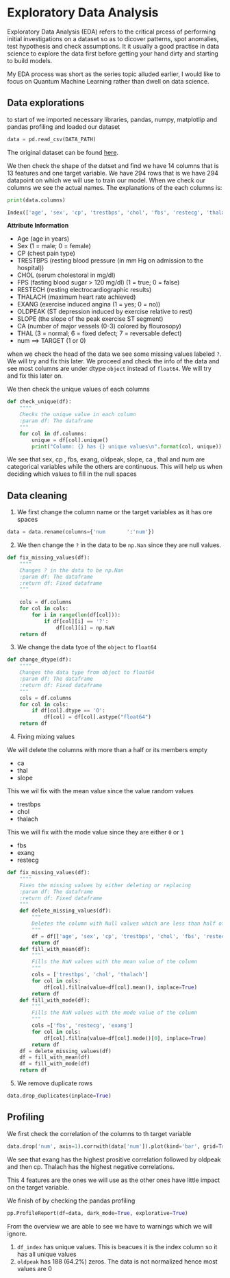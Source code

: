 # Exploratory Data Analysis

Exploratory Data Analysis (EDA) refers to the critical prcess of performing initial investigations on a dataset so as to dicover patterns, spot anomalies, test hypothesis and check assumptions.
It it usually a good practise in data science to explore the data first before getting your hand dirty and starting to build models.

My EDA process was short as the series topic alluded earlier, I would like to focus on Quantum Machine Learning rather than dwell on data science.

## Data explorations
to start of we imported necessary libraries, pandas, numpy, matplotlip and pandas profiling and loaded our dataset

```python
data = pd.read_csv(DATA_PATH)
```

The original dataset can be found [here](https://www.kaggle.com/imnikhilanand/heart-attack-prediction). 

We then check the shape of the datset and find we have 14 columns that is 13 features and one target variable. We have 294 rows that is we have 294 datapoint on which we will use to train our model.
When we check our columns we see the actual names. The explanations of the each columns is:

```python
print(data.columns)

Index(['age', 'sex', 'cp', 'trestbps', 'chol', 'fbs', 'restecg', 'thalach', 'exang', 'oldpeak', 'slope', 'ca', 'thal', 'num       '], dtype='object')

```

**Attribute Information**
- Age (age in years)
- Sex (1 = male; 0 = female)
- CP (chest pain type)
- TRESTBPS (resting blood pressure (in mm Hg on admission to the hospital))
- CHOL (serum cholestoral in mg/dl)
- FPS (fasting blood sugar > 120 mg/dl) (1 = true; 0 = false)
- RESTECH (resting electrocardiographic results)
- THALACH (maximum heart rate achieved)
- EXANG (exercise induced angina (1 = yes; 0 = no))
- OLDPEAK (ST depression induced by exercise relative to rest)
- SLOPE (the slope of the peak exercise ST segment)
- CA (number of major vessels (0-3) colored by flourosopy)
- THAL (3 = normal; 6 = fixed defect; 7 = reversable defect)
- num ==> TARGET (1 or 0)

when we check the head of the data we see some missing values labeled `?`. We will try and fix this later. We proceed and check the info of the data and see most columns are under dtype `object` instead of `float64`. We will try and fix this later on.

We then check the unique values of each columns
```python
def check_unique(df):
    """"
    Checks the unique value in each column
    :param df: The dataframe
    """
    for col in df.columns:
        unique = df[col].unique()
        print("Column: {} has {} unique values\n".format(col, unique))

```
We see that sex, cp , fbs, exang, oldpeak, slope, ca , thal and num are categorical variables while the others are continuous. This will help us when deciding which values to fill in the null spaces


## Data cleaning
1. We first change the column name or the target variables as it has ore spaces

```python
data = data.rename(columns={'num       ':'num'})
```
2. We then change the `?` in the data to be `np.Nan` since they are null values.

```python
def fix_missing_values(df):
    """"
    Changes ? in the data to be np.Nan
    :param df: The dataframe
    :return df: Fixed dataframe
    """
    
    cols = df.columns
    for col in cols:
        for i in range(len(df[col])):
            if df[col][i] == '?':
                df[col][i] = np.NaN
    return df
```
3. We change the data tyoe of the `object` to `float64`

```python
def change_dtype(df):
    """"
    Changes the data type from object to float64
    :param df: The dataframe
    :return df: Fixed dataframe
    """    
    cols = df.columns
    for col in cols:
        if df[col].dtype == 'O':
            df[col] = df[col].astype("float64")
    return df
```
4. Fixing mixing values

We will delete the columns with more than a half or its members empty
- ca
- thal
- slope

This we wil fix with the mean value since the value random values
- trestbps
- chol
- thalach

This we will fix with the mode value since they are either `0` or `1`
- fbs
- exang
- restecg

```python
def fix_missing_values(df):
    """"
    Fixes the missing values by either deleting or replacing
    :param df: The dataframe
    :return df: Fixed dataframe
    """
    def delete_missing_values(df):
        """
        Deletes the column with Null values which are less than half of its values
        """
        df = df[['age', 'sex', 'cp', 'trestbps', 'chol', 'fbs', 'restecg', 'thalach','exang', 'oldpeak', 'num']]
        return df
    def fill_with_mean(df):
        """
        Fills the NaN values with the mean value of the column
        """
        cols = ['trestbps', 'chol', 'thalach']
        for col in cols:
            df[col].fillna(value=df[col].mean(), inplace=True)
        return df
    def fill_with_mode(df):
        """
        Fills the NaN values with the mode value of the column
        """
        cols =['fbs', 'restecg', 'exang']
        for col in cols:
            df[col].fillna(value=df[col].mode()[0], inplace=True)
        return df
    df = delete_missing_values(df)
    df = fill_with_mean(df)
    df = fill_with_mode(df)
    return df
```
5. We remove duplicate rows

```python
data.drop_duplicates(inplace=True)
```

## Profiling
We first check the correlation of the columns to th target variable
```python
data.drop('num', axis=1).corrwith(data['num']).plot(kind='bar', grid=True, figsize=(12, 8), title="Correlation with target")

```

We see that exang has the highest prositive correlation followed by oldpeak and then cp. Thalach has the highest negative correlations.

This 4 features are the ones we will use as the other ones have little impact on the target variable. 

We finish of by checking the pandas profiling

```python
pp.ProfileReport(df=data, dark_mode=True, explorative=True)
```

From the overview we are able to see we have to warnings which we will ignore.
1. `df_index` has unique values. This is beacues it is the index column so it has all unique values
2. `oldpeak` has 188 (64.2%) zeros. The data is not normalized hence most values are 0